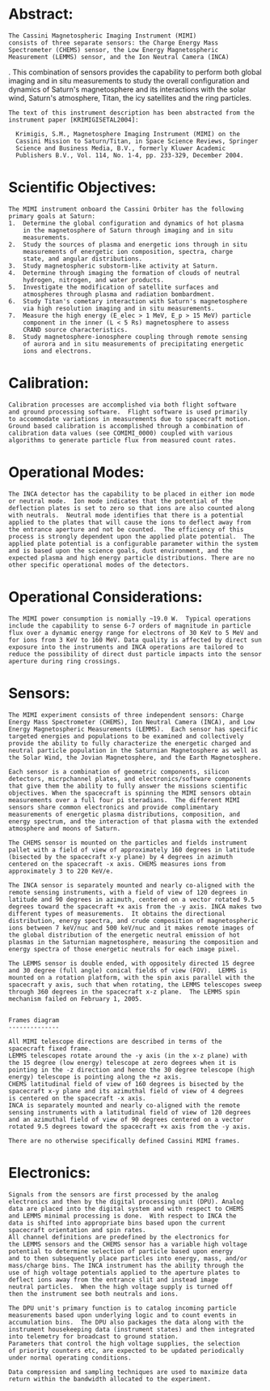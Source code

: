 
 
 
  Abstract:
  =========
 
    The Cassini Magnetospheric Imaging Instrument (MIMI)
    consists of three separate sensors: the Charge Energy Mass
    Spectrometer (CHEMS) sensor, the Low Energy Magnetospheric
    Measurement (LEMMS) sensor, and the Ion Neutral Camera (INCA)
. This combination of sensors provides the capability
    to perform both global imaging and in situ measurements to study
    the overall configuration and dynamics of Saturn's magnetosphere
    and its interactions with the solar wind, Saturn's atmosphere,
    Titan, the icy satellites and the ring particles.
 
    The text of this instrument description has been abstracted from the
    instrument paper [KRIMIGISETAL2004]:
 
      Krimigis, S.M., Magnetosphere Imaging Instrument (MIMI) on the
      Cassini Mission to Saturn/Titan, in Space Science Reviews, Springer
      Science and Business Media, B.V., formerly Kluwer Academic
      Publishers B.V., Vol. 114, No. 1-4, pp. 233-329, December 2004.
 
 
  Scientific Objectives:
  ======================
 
    The MIMI instrument onboard the Cassini Orbiter has the following
    primary goals at Saturn:
    1.  Determine the global configuration and dynamics of hot plasma
        in the magnetosphere of Saturn through imaging and in situ
        measurements.
    2.  Study the sources of plasma and energetic ions through in situ
        measurements of energetic ion composition, spectra, charge
        state, and angular distributions.
    3.  Study magnetospheric substorm-like activity at Saturn.
    4.  Determine through imaging the formation of clouds of neutral
        hydrogen, nitrogen, and water products.
    5.  Investigate the modification of satellite surfaces and
        atmospheres through plasma and radiation bombardment.
    6.  Study Titan's cometary interaction with Saturn's magnetosphere
        via high resolution imaging and in situ measurements.
    7.  Measure the high energy (E_elec > 1 MeV, E_p > 15 MeV) particle
        component in the inner (L < 5 Rs) magnetosphere to assess
        CRAND source characteristics.
    8.  Study magnetosphere-ionosphere coupling through remote sensing
        of aurora and in situ measurements of precipitating energetic
        ions and electrons.
 
  Calibration:
  ============
 
    Calibration processes are accomplished via both flight software
    and ground processing software.  Flight software is used primarily
    to accommodate variations in measurements due to spacecraft motion.
    Ground based calibration is accomplished through a combination of
    calibration data values (see COMIMI_0000) coupled with various
    algorithms to generate particle flux from measured count rates.
 
 
  Operational Modes:
  ===========================
    The INCA detector has the capability to be placed in either ion mode
    or neutral mode.  Ion mode indicates that the potential of the
    deflection plates is set to zero so that ions are also counted along
    with neutrals.  Neutral mode identifies that there is a potential
    applied to the plates that will cause the ions to deflect away from
    the entrance aperture and not be counted.  The efficiency of this
    process is strongly dependent upon the applied plate potential.  The
    applied plate potential is a configurable parameter within the system
    and is based upon the science goals, dust environment, and the
    expected plasma and high energy particle distributions. There are no
    other specific operational modes of the detectors.
 
  Operational Considerations:
  ===========================
 
    The MIMI power consumption is nomially ~19.0 W.  Typical operations
    include the capability to sense 6-7 orders of magnitude in particle
    flux over a dynamic energy range for electrons of 30 KeV to 5 MeV and
    for ions from 3 KeV to 160 MeV. Data quality is affected by direct sun
    exposure into the instruments and INCA operations are tailored to
    reduce the possibility of direct dust particle impacts into the sensor
    aperture during ring crossings.
 
 
  Sensors:
  ==========
 
    The MIMI experiment consists of three independent sensors: Charge
    Energy Mass Spectrometer (CHEMS), Ion Neutral Camera (INCA), and Low
    Energy Magnetospheric Measurements (LEMMS).  Each sensor has specific
    targeted energies and populations to be examined and collectively
    provide the ability to fully characterize the energetic charged and
    neutral particle population in the Saturnian Magnetosphere as well as
    the Solar Wind, the Jovian Magnetosphere, and the Earth Magnetosphere.
 
    Each sensor is a combination of geometric components, silicon
    detectors, micrpchannel plates, and electronics/software components
    that give them the ability to fully answer the missions scientific
    objectives. When the spacecraft is spinning the MIMI sensors obtain
    measurements over a full four pi steradians.  The different MIMI
    sensors share common electronics and provide complimentary
    measurements of energetic plasma distributions, composition, and
    energy spectrum, and the interaction of that plasma with the extended
    atmosphere and moons of Saturn.
 
    The CHEMS sensor is mounted on the particles and fields instrument
    pallet with a field of view of approximately 160 degrees in latitude
    (bisected by the spacecraft x-y plane) by 4 degrees in azimuth
    centered on the spacecraft -x axis. CHEMS measures ions from
    approximately 3 to 220 KeV/e.
 
    The INCA sensor is separately mounted and nearly co-aligned with the
    remote sensing instruments, with a field of view of 120 degrees in
    latitude and 90 degrees in azimuth, centered on a vector rotated 9.5
    degrees toward the spacecraft +x axis from the -y axis. INCA makes two
    different types of measurements.  It obtains the directional
    distribution, energy spectra, and crude composition of magnetospheric
    ions between 7 keV/nuc and 500 keV/nuc and it makes remote images of
    the global distribution of the energetic neutral emission of hot
    plasmas in the Saturnian magnetosphere, measuring the composition and
    energy spectra of those energetic neutrals for each image pixel.
 
    The LEMMS sensor is double ended, with oppositely directed 15 degree
    and 30 degree (full angle) conical fields of view (FOV).  LEMMS is
    mounted on a rotation platform, with the spin axis parallel with the
    spacecraft y axis, such that when rotating, the LEMMS telescopes sweep
    through 360 degrees in the spacecraft x-z plane.  The LEMMS spin
    mechanism failed on February 1, 2005.
 
 
    Frames diagram
    --------------
 
    All MIMI telescope directions are described in terms of the
    spacecraft fixed frame.
    LEMMS telescopes rotate around the -y axis (in the x-z plane) with
    the 15 degree (low energy) telescope at zero degrees when it is
    pointing in the -z direction and hence the 30 degree telescope (high
    energy) telescope is pointing along the +z axis.
    CHEMS latitudinal field of view of 160 degrees is bisected by the
    spacecraft x-y plane and its azimuthal field of view of 4 degrees
    is centered on the spacecraft -x axis.
    INCA is separately mounted and nearly co-aligned with the remote
    sensing instruments with a latitudinal field of view of 120 degrees
    and an azimuthal field of view of 90 degrees centered on a vector
    rotated 9.5 degrees toward the spacecraft +x axis from the -y axis.
 
    There are no otherwise specifically defined Cassini MIMI frames.
 
  Electronics:
  ============
 
    Signals from the sensors are first processed by the analog
    electronics and then by the digital processing unit (DPU). Analog
    data are placed into the digital system and with respect to CHEMS
    and LEMMS minimal processing is done.  With respect to INCA the
    data is shifted into appropriate bins based upon the current
    spacecraft orientation and spin rates.
    All channel definitions are predefined by the electronics for
    the LEMMS sensors and the CHEMS sensor has a variable high voltage
    potential to determine selection of particle based upon energy
    and to then subsequently place particles into energy, mass, and/or
    mass/charge bins. The INCA instrument has the ability through the
    use of high voltage potentials applied to the aperture plates to
    deflect ions away from the entrance slit and instead image
    neutral particles.  When the high voltage supply is turned off
    then the instrument see both neutrals and ions.
 
    The DPU unit's primary function is to catalog incoming particle
    measurements based upon underlying logic and to count events in
    accumulation bins.  The DPU also packages the data along with the
    instrument housekeeping data (instrument states) and then integrated
    into telemetry for broadcast to ground station.
    Parameters that control the high voltage supplies, the selection
    of priority counters etc, are expected to be updated periodically
    under normal operating conditions.
 
    Data compression and sampling techniques are used to maximize data
    return within the bandwidth allocated to the experiment.

        